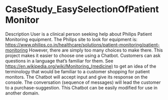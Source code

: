 # CaseStudy_EasySelectionOfPatientMonitor

Description
User is a clinical person seeking help about Philips Patient Monitoring equipment. The Philips site to look for equipment is:
https://www.philips.co.in/healthcare/solutions/patient-monitoring/patient-monitoring
However, there are simply too many choices to make there. This project makes it easier to choose one using a Chatbot.
Customers can ask questions in a language that’s familiar for them. See https://en.wikipedia.org/wiki/Monitoring_(medicine) to get an idea of the terminology that would be familiar to a customer shopping for patient monitors.
The Chatbot will accept input and give its response on the console. The conversation (sequence of messages) will lead the customer to a purchase-suggestion.
This Chatbot can be easily modified for use in another domain.
